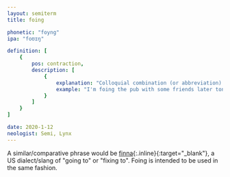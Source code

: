 ```yaml
---
layout: semiterm
title: foing

phonetic: "foyng"
ipa: "foʊɪŋ"

definition: [
	{
		pos: contraction,
		description: [
			{
				explanation: "Colloquial combination (or abbreviation) of \"going to\".",
				example: "I'm foing the pub with some friends later tonight."
			}
		]
	}
]

date: 2020-1-12
neologist: Semi, Lynx
---
```


A similar/comparative phrase would be [finna](https://en.wiktionary.org/wiki/finna){:.inline}{:target="_blank"}, a US dialect/slang of "going to" or "fixing to". Foing is intended to be used in the same fashion.